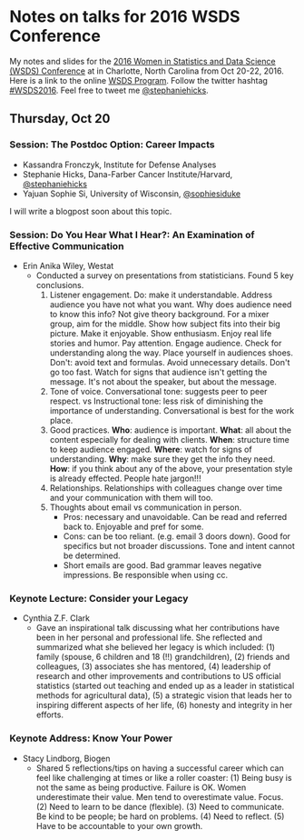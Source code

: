 # Notes on talks for 2016 WSDS Conference

My notes and slides for the [2016 Women in Statistics and Data Science (WSDS) Conference](https://ww2.amstat.org/meetings/wsds/2016/index.cfm) 
at in Charlotte, North Carolina from Oct 20-22, 2016. Here is a link to the online
[WSDS Program](https://ww2.amstat.org/meetings/wsds/2016/onlineprogram/index.cfm). 
Follow the twitter hashtag [#WSDS2016](https://twitter.com/search?q=%23WSDS2016&src=typd). 
Feel free to tweet me [@stephaniehicks](https://twitter.com/stephaniehicks). 


## Thursday, Oct 20

### Session: The Postdoc Option: Career Impacts 

- Kassandra Fronczyk, Institute for Defense Analyses
- Stephanie Hicks, Dana-Farber Cancer Institute/Harvard, [@stephaniehicks](https://twitter.com/stephaniehicks)
- Yajuan Sophie Si, University of Wisconsin, [@sophiesiduke](https://twitter.com/sophiesiduke)

I will write a blogpost soon about this topic. 

### Session: Do You Hear What I Hear?: An Examination of Effective Communication 

- Erin Anika Wiley, Westat
	- Conducted a survey on presentations from statisticians. Found 5 key conclusions. 
		1. Listener engagement. 
			Do: make it understandable. Address audience you have not what you want. Why does audience need to know this info? Not give theory background. For a mixer group, aim for the middle. Show how subject fits into their big picture. Make it enjoyable. Show enthusiasm. Enjoy real life stories and humor. Pay attention. Engage audience. Check for understanding along the way. Place yourself in audiences shoes. 
			Don't: avoid text and formulas. Avoid unnecessary details. Don't go too fast. Watch for signs that audience isn't getting the message. It's not about the speaker, but about the message. 
		2. Tone of voice. 
			Conversational tone: suggests peer to peer respect. vs Instructional tone: less risk of diminishing the importance of understanding. Conversational is best for the work place. 
		3. Good practices. 
			**Who**: audience is important. **What**: all about the content especially for dealing with clients. **When**: structure time to keep audience engaged. **Where**: watch for signs of understanding. **Why**: make sure they get the info they need.  **How**: if you think about any of the above, your presentation style is already effected. People hate jargon!!!
		4. Relationships. Relationships with colleagues change over time and your communication with them will too.
		5. Thoughts about email vs communication in person. 
			- Pros: necessary and unavoidable. Can be read and referred back to. Enjoyable and pref for some. 
			- Cons: can be too reliant. (e.g. email 3 doors down). Good for specifics but not broader discussions. Tone and intent cannot be determined. 
			- Short emails are good. Bad grammar leaves negative impressions. Be responsible when using cc. 


### Keynote Lecture: Consider your Legacy 

- Cynthia Z.F. Clark
	- Gave an inspirational talk discussing what her contributions have been in her personal and professional life. She reflected and summarized what she believed her legacy is which included: (1) family (spouse, 6 children and 18 (!!) grandchildren), (2) friends and colleagues, (3) associates she has mentored, (4) leadership of research and other improvements and contributions to US official statistics (started out teaching and ended up as a leader in statistical methods for agricultural data), (5) a strategic vision that leads her to inspiring different aspects of her life, (6) honesty and integrity in her efforts. 

### Keynote Address: Know Your Power 

- Stacy Lindborg, Biogen	
	- Shared 5 reflections/tips on having a successful career which can feel like challenging at times or like a roller coaster: (1) Being busy is not the same as being productive. Failure is OK. Women underestimate their value. Men tend to overestimate value. Focus. (2) Need to learn to be dance (flexible). (3) Need to communicate. Be kind to be people; be hard on problems. (4) Need to reflect. (5) Have to be accountable to your own growth. 

